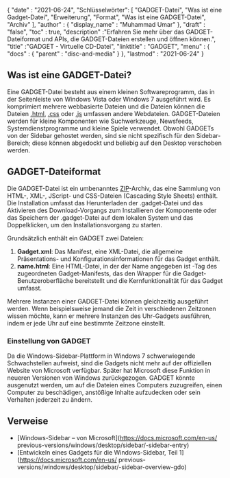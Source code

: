{
  "date" : "2021-06-24",
"Schlüsselwörter": [ "GADGET-Datei", "Was ist eine Gadget-Datei", "Erweiterung", "Format", "Was ist eine GADGET-Datei", "Archiv" ],
  "author" : {
    "display_name" : "Muhammad Umar"
},
  "draft" : "false",
   "toc" : true,
  "description" :"Erfahren Sie mehr über das GADGET-Dateiformat und APIs, die GADGET-Dateien erstellen und öffnen können.",
  "title" :"GADGET - Virtuelle CD-Datei",
  "linktitle" : "GADGET",
  "menu" : {
    "docs" : {
      "parent" : "disc-and-media"
}
},
  "lastmod" : "2021-06-24"
}

## Was ist eine GADGET-Datei?

Eine GADGET-Datei besteht aus einem kleinen Softwareprogramm, das in der Seitenleiste von Windows Vista oder Windows 7 ausgeführt wird. Es komprimiert mehrere webbasierte Dateien und die Dateien können die Dateien [.html](/de/web/html), [.css](/de/web/css) oder [.js](/de/web/js) umfassen andere Webdateien. GADGET-Dateien werden für kleine Komponenten wie Suchwerkzeuge, Newsfeeds, Systemdienstprogramme und kleine Spiele verwendet. Obwohl GADGETs von der Sidebar gehostet werden, sind sie nicht spezifisch für den Sidebar-Bereich; diese können abgedockt und beliebig auf den Desktop verschoben werden.

## GADGET-Dateiformat

Die GADGET-Datei ist ein umbenanntes [ZIP](/de/compression/zip/)-Archiv, das eine Sammlung von HTML-, XML-, JScript- und CSS-Dateien (Cascading Style Sheets) enthält. Die Installation umfasst das Herunterladen der .gadget-Datei und das Aktivieren des Download-Vorgangs zum Installieren der Komponente oder das Speichern der .gadget-Datei auf dem lokalen System und das Doppelklicken, um den Installationsvorgang zu starten.

Grundsätzlich enthält ein GADGET zwei Dateien:

1. **Gadget.xml**: Das Manifest, eine XML-Datei, die allgemeine Präsentations- und Konfigurationsinformationen für das Gadget enthält.
2. **name.html**: Eine HTML-Datei, in der der Name angegeben ist<name> -Tag des zugeordneten Gadget-Manifests, das den Wrapper für die Gadget-Benutzeroberfläche bereitstellt und die Kernfunktionalität für das Gadget umfasst.

Mehrere Instanzen einer GADGET-Datei können gleichzeitig ausgeführt werden. Wenn beispielsweise jemand die Zeit in verschiedenen Zeitzonen wissen möchte, kann er mehrere Instanzen des Uhr-Gadgets ausführen, indem er jede Uhr auf eine bestimmte Zeitzone einstellt.

### Einstellung von GADGET

Da die Windows-Sidebar-Plattform in Windows 7 schwerwiegende Schwachstellen aufweist, sind die Gadgets nicht mehr auf der offiziellen Website von Microsoft verfügbar. Später hat Microsoft diese Funktion in neueren Versionen von Windows zurückgezogen. GADGET könnte ausgenutzt werden, um auf die Dateien eines Computers zuzugreifen, einen Computer zu beschädigen, anstößige Inhalte aufzudecken oder sein Verhalten jederzeit zu ändern.

## Verweise

* [Windows-Sidebar – von Microsoft](https://docs.microsoft.com/en-us/ previous-versions/windows/desktop/sidebar/-sidebar-entry)
* [Entwickeln eines Gadgets für die Windows-Sidebar, Teil 1](https://docs.microsoft.com/en-us/ previous-versions/windows/desktop/sidebar/-sidebar-overview-gdo)

